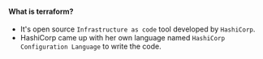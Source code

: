 #### What is terraform?
- It's open source `Infrastructure as code` tool developed by `HashiCorp`.</br>
- HashiCorp came up with her own language named `HashiCorp Configuration Language` to write the code.</br>
